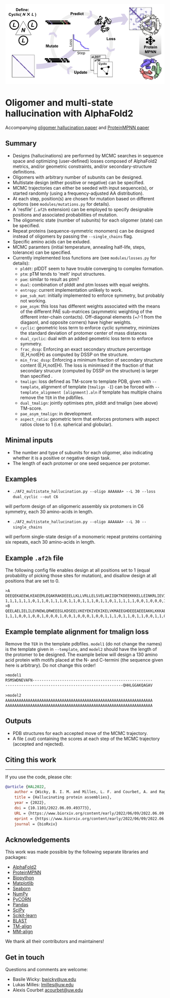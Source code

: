 ![header](imgs/oligo_hallucination.png)

# Oligomer and multi-state hallucination with AlphaFold2

Accompanying [oligomer hallucination paper](https://www.biorxiv.org/content/10.1101/2022.06.09.493773v1) and [ProteinMPNN paper](https://www.biorxiv.org/content/10.1101/2022.06.03.494563v1)


## Summary

- Designs (hallucinations) are performed by MCMC searches in sequence space and optimizing (user-defined) losses composed of AlphaFold2 metrics, and/or geometric constraints, and/or secondary-structure definitions.
- Oligomers with arbitrary number of subunits can be designed.
- Multistate design (either positive or negative) can be specified.
- MCMC trajectories can either be seeded with input sequence(s), or started randomly (using a frequency-adjusted AA distribution).
- At each step, position(s) are chosen for mutation based on different options (see `modules/mutations.py` for details).
- A 'resfile' (`.af2h` extension) can be employed to specify designable positions and associated probabilities of mutation.
- The oligomeric state (number of subunits) for each oligomer (state) can be specified.
- Repeat proteins (sequence-symmetric monomers) can be designed instead of oligomers by passing the `--single_chains` flag. 
- Specific amino acids can be exluded.
- MCMC paramters (initial temperature, annealing half-life, steps, tolerance) can be specified.
- Currently implemented loss functions are (see `modules/losses.py` for details):
  - `plddt`: plDDT seem to have trouble converging to complex formation.
  - `ptm`: pTM tends to 'melt' input structures.
  - `pae`: similar to result as ptm?
  - `dual`: combination of plddt and ptm losses with equal weights.
  - `entropy`: current implementation unlikely to work.
  - `pae_sub_mat`: initially implemented to enforce symmetry, but probably not working.
  - `pae_asym`: this loss has different weights associated with the means of the different PAE sub-matrices (asymmetric weighting of the different inter-chain contacts). Off-diagonal elements (+/-1 from the diagaonl, and opposite corners) have higher weights.
  - `cyclic`: geometric loss term to enforce cyclic symmetry, minimizes the standard deviation of protomer center of mass distances
  - `dual_cyclic`: dual with an added geometric loss term to enforce symmetry. 
  - `frac_dssp`: Enforcing an exact secondary structure percentage (E,H,notEH) as computed by DSSP on the structure.
  - `min_frac_dssp`: Enforcing a minimum fraction of secondary structure content (E,H,notEH). The loss is minimised if the fraction of that secondary strucure (computed by DSSP on the structure) is larger than specified .
  - `tmalign`: loss defined as TM-score to template PDB, given with `--template`, alignment of template (`tmalign -I`) can be forced with `--template_alignment [alignment].aln` if template has multiple chains remove the `TER` in the pdbfiles.
  - `dual_tmalign`: jointly optimises ptm, plddt and tmalign (see above) TM-score.
  - `pae_asym_tmalign`: in development.
  - `aspect_ratio`: geometric term that enforces protomers with aspect ratios close to 1 (i.e. spherical and globular).  


## Minimal inputs

- The number and type of subunits for each oligomer, also indicating whether it is a positive or negative design task.
- The length of each protomer or one seed sequence per protomer.

## Examples

- `./AF2_multistate_hallucination.py --oligo AAAAAA+ --L 30 --loss dual_cyclic --out C6` 

will perform design of an oligomeric assembly six protomers in C6 symmetry, each 30 amino-acids in length.
- `./AF2_multistate_hallucination.py --oligo AAAAAA+ --L 30 --single_chains` 

will perform single-state design of a monomeric repeat proteins containing six repeats, each 30 amino-acids in length.

## Example `.af2h` file

The following config file enables design at all positions set to 1 (equal probability of picking those sites for mutation), and disallow design at all positions that are set to 0.
```
>A
DEEQEKAEEWLKEAEEMLEQAKRAKDEEELLKLLVRLLELSVELAKIIQKTKDEEKKKELLEINKRLIEVIKELLRRLK
1,1,1,1,1,1,0,1,1,0,1,1,1,0,1,1,0,1,1,1,0,1,1,0,1,1,1,1,1,0,0,1,0,0,0,1,0,0,1,0,0,1,1,0,0,1,0,0,1,1,0,1,1,1,1,1,1,1,1,0,1,1,0,0,1,1,0,1,1,0,0,1,1,0,1,1,0,0,1
>B
QEELAELIELILEVNEWLQRWEEEGLKDSEELVKEYEKIVEKIKELVKMAEEGHDEEEAEEEAKKLKKKAEEILREAEKG
1,1,1,0,0,1,0,0,1,0,0,0,1,0,0,1,0,0,0,1,0,0,1,1,1,0,1,1,0,1,1,0,0,1,1,0,1,1,0,0,1,0,0,1,1,0,0,1,0,0,1,1,1,1,1,1,1,1,0,1,1,1,1,1,1,0,1,1,1,0,1,1,0,1,1,1,0,1,1,0
```

## Example template alignment for tmalign loss

Remove the `TER` in the template pdbfiles. `model1` (do not change the names) is the template given in `--template`, and `model2` should have the length of the protomer to be designed. The example below will design a 130 amino acid protein with motifs placed at the N- and C-termini (the sequence given here is arbitrary). Do not change this order!

```
>model1
RSMSWDNEVAFN-----------------------------------------------------
----------------------------------------------------QHHLGGAKQAGAV

>model2
AAAAAAAAAAAAAAAAAAAAAAAAAAAAAAAAAAAAAAAAAAAAAAAAAAAAAAAAAAAAAAAAA
AAAAAAAAAAAAAAAAAAAAAAAAAAAAAAAAAAAAAAAAAAAAAAAAAAAAAAAAAAAAAAAAA
```

## Outputs

- PDB structures for each accepted move of the MCMC trajectory.
- A file (.out) containing the scores at each step of the MCMC trajectory (accepted and rejected).

## Citing this work
---
If you use the code, please cite:

```bibtex
@article {HAL2022,
    author = {Wicky, B. I. M. and Milles, L. F. and Courbet, A. and Ragotte, R. J. and Dauparas, J. and Kinfu, E. and Tipps, S. and Kibler, R. D. and Baek, M. and DiMaio, F. and Li, X. and Carter, L. and Kang, A. and Nguyen, H. and Bera, A. K. and Baker, D.},
	title = {Hallucinating protein assemblies},
	year = {2022},
	doi = {10.1101/2022.06.09.493773},
	URL = {https://www.biorxiv.org/content/early/2022/06/09/2022.06.09.493773},
	eprint = {https://www.biorxiv.org/content/early/2022/06/09/2022.06.09.493773.full.pdf},
	journal = {bioRxiv}
```

## Acknowledgements

This work was made possible by the following separate libraries and packages:

*   [AlphaFold2](https://github.com/deepmind/alphafold)
*   [ProteinMPNN](https://github.com/dauparas/ProteinMPNN)
*   [Biopython](https://biopython.org)
*   [Matplotlib](https://matplotlib.org/)
*   [Seaborn](https://seaborn.pydata.org/)
*   [NumPy](https://numpy.org)
*   [PyCORN](https://github.com/pyahmed/PyCORN)
*   [Pandas](https://pandas.pydata.org/)
*   [SciPy](https://scipy.org)
*   [Scikit-learn](https://scikit-learn.org/stable/)
*   [BLAST](https://blast.ncbi.nlm.nih.gov/Blast.cgi)
*   [TM-align](https://zhanggroup.org/TM-align/)
*   [MM-align](https://zhanggroup.org/MM-align/)

We thank all their contributors and maintainers!

## Get in touch

Questions and comments are welcome:

* Basile Wicky: [bwicky@uw.edu](mailto:bwicky@uw.edu)
* Lukas Milles: [lmilles@uw.edu](mailto:lmilles@uw.edu)
* Alexis Courbet [acourbet@uw.edu](mailto:acourbet@uw.edu)
